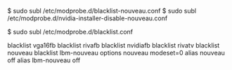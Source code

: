 $ sudo subl /etc/modprobe.d/blacklist-nouveau.conf 
$ sudo subl /etc/modprobe.d/nvidia-installer-disable-nouveau.conf 


$ sudo subl /etc/modprobe.d/blacklist.conf


blacklist vga16fb
blacklist rivafb
blacklist nvidiafb
blacklist rivatv
blacklist nouveau
blacklist lbm-nouveau
options nouveau modeset=0
alias nouveau off
alias lbm-nouveau off
